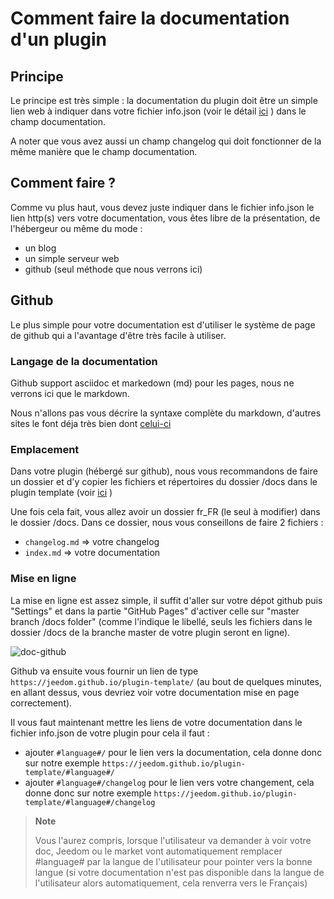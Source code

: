 # Comment faire la documentation d'un plugin

## Principe

Le principe est très simple : la documentation du plugin doit être un simple lien web à indiquer dans votre fichier info.json (voir le détail [ici](structure_info_json) ) dans le champ documentation.

A noter que vous avez aussi un champ changelog qui doit fonctionner de la même manière que le champ documentation.

## Comment faire ?

Comme vu plus haut, vous devez juste indiquer dans le fichier info.json le lien http(s) vers votre documentation, vous êtes libre de la présentation, de l'hébergeur ou même du mode :

- un blog
- un simple serveur web
- github (seul méthode que nous verrons ici)

## Github

Le plus simple pour votre documentation est d'utiliser le système de page de github qui a l'avantage d'être très facile à utiliser.

### Langage de la documentation

Github support asciidoc et markedown (md) pour les pages, nous ne verrons ici que le markdown.

Nous n'allons pas vous décrire la syntaxe complète du markdown, d'autres sites le font déja très bien dont [celui-ci](https://guides.github.com/pdfs/markdown-cheatsheet-online.pdf)

### Emplacement

Dans votre plugin (hébergé sur github), nous vous recommandons de faire un dossier et d'y copier les fichiers et répertoires du dossier /docs dans le plugin template (voir [ici](plugin_template.md) )

Une fois cela fait, vous allez avoir un dossier fr_FR (le seul à modifier) dans le dossier /docs. Dans ce dossier, nous vous conseillons de faire 2 fichiers :

- ``changelog.md`` => votre changelog
- ``index.md`` => votre documentation

### Mise en ligne

La mise en ligne est assez simple, il suffit d'aller sur votre dépot github puis "Settings" et dans la partie "GitHub Pages" d'activer celle sur "master branch /docs folder" (comme l'indique le libellé, seuls les fichiers dans le dossier /docs de la branche master de votre plugin seront en ligne).

![doc-github](images/tutoDoc.png)

Github va ensuite vous fournir un lien de type ``https://jeedom.github.io/plugin-template/`` (au bout de quelques minutes, en allant dessus, vous devriez voir votre documentation mise en page correctement).

Il vous faut maintenant mettre les liens de votre documentation dans le fichier info.json de votre plugin pour cela il faut :

- ajouter ``#language#/`` pour le lien vers la documentation, cela donne donc sur notre exemple ``https://jeedom.github.io/plugin-template/#language#/``
- ajouter ``#language#/changelog`` pour le lien vers votre changement, cela donne donc sur notre exemple ``https://jeedom.github.io/plugin-template/#language#/changelog``

> **Note**
>
> Vous l'aurez compris, lorsque l'utilisateur va demander à voir votre doc, Jeedom ou le market vont automatiquement remplacer #language# par la langue de l'utilisateur pour pointer vers la bonne langue (si votre documentation n'est pas disponible dans la langue de l'utilisateur alors automatiquement, cela renverra vers le Français)
